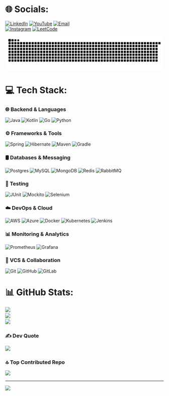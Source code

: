 # 🌐 Socials:
[![LinkedIn](https://img.shields.io/badge/LinkedIn-%230077B5.svg?logo=linkedin&logoColor=white)](https://www.linkedin.com/in/akseleu-maksat-48b05b275) 
[![YouTube](https://img.shields.io/badge/YouTube-%23FF0000.svg?logo=YouTube&logoColor=white)](https://www.youtube.com/@akseleumaksat) 
[![Email](https://img.shields.io/badge/Email-D14836?logo=gmail&logoColor=white)](mailto:maksatakseleu@gmail.com)  
[![Instagram](https://img.shields.io/badge/Instagram-%23E4405F.svg?logo=Instagram&logoColor=white)](https://www.instagram.com/maksatakseleu/) 
[![LeetCode](https://img.shields.io/badge/LeetCode-FFA116?logo=LeetCode&logoColor=black)](https://leetcode.com/u/AkseleuMaksat/)

<picture>
  <img alt="github-snake" src="https://github.com/bekonti/bekonti/blob/output/github-contribution-grid-snake-dark.svg" />
</picture>

# 💻 Tech Stack:
### 🌐 Backend & Languages
![Java](https://img.shields.io/badge/java-%23ED8B00.svg?style=for-the-badge&logo=openjdk&logoColor=white) 
![Kotlin](https://img.shields.io/badge/kotlin-%230095D5.svg?style=for-the-badge&logo=kotlin&logoColor=white) 
![Go](https://img.shields.io/badge/go-%2300ADD8.svg?style=for-the-badge&logo=go&logoColor=white) 
![Python](https://img.shields.io/badge/python-3670A0?style=for-the-badge&logo=python&logoColor=ffdd54) 

### ⚙️ Frameworks & Tools
![Spring](https://img.shields.io/badge/spring-%236DB33F.svg?style=for-the-badge&logo=spring&logoColor=white) 
![Hibernate](https://img.shields.io/badge/hibernate-59666C.svg?style=for-the-badge&logo=hibernate&logoColor=white) 
![Maven](https://img.shields.io/badge/maven-C71A36.svg?style=for-the-badge&logo=apache-maven&logoColor=white) 
![Gradle](https://img.shields.io/badge/gradle-02303A.svg?style=for-the-badge&logo=gradle&logoColor=white) 

### 🛢 Databases & Messaging
![Postgres](https://img.shields.io/badge/postgres-%23316192.svg?style=for-the-badge&logo=postgresql&logoColor=white) 
![MySQL](https://img.shields.io/badge/mysql-%2300758F.svg?style=for-the-badge&logo=mysql&logoColor=white) 
![MongoDB](https://img.shields.io/badge/MongoDB-%234ea94b.svg?style=for-the-badge&logo=mongodb&logoColor=white) 
![Redis](https://img.shields.io/badge/redis-%23DD0031.svg?style=for-the-badge&logo=redis&logoColor=white) 
![RabbitMQ](https://img.shields.io/badge/rabbitmq-FF6600?style=for-the-badge&logo=rabbitmq&logoColor=white) 

### 🧪 Testing
![JUnit](https://img.shields.io/badge/junit5-25A162.svg?style=for-the-badge&logo=junit5&logoColor=white) 
![Mockito](https://img.shields.io/badge/mockito-1c1c1c.svg?style=for-the-badge&logo=mockito&logoColor=white) 
![Selenium](https://img.shields.io/badge/selenium-%2343B02A.svg?style=for-the-badge&logo=selenium&logoColor=white)

### ☁️ DevOps & Cloud
![AWS](https://img.shields.io/badge/AWS-%23FF9900.svg?style=for-the-badge&logo=amazon-aws&logoColor=white) 
![Azure](https://img.shields.io/badge/azure-%230072C6.svg?style=for-the-badge&logo=microsoftazure&logoColor=white) 
![Docker](https://img.shields.io/badge/docker-%230db7ed.svg?style=for-the-badge&logo=docker&logoColor=white) 
![Kubernetes](https://img.shields.io/badge/kubernetes-%23326ce5.svg?style=for-the-badge&logo=kubernetes&logoColor=white) 
![Jenkins](https://img.shields.io/badge/jenkins-D24939.svg?style=for-the-badge&logo=jenkins&logoColor=white) 

### 📊 Monitoring & Analytics
![Prometheus](https://img.shields.io/badge/Prometheus-E6522C.svg?style=for-the-badge&logo=prometheus&logoColor=white) 
![Grafana](https://img.shields.io/badge/grafana-F46800.svg?style=for-the-badge&logo=grafana&logoColor=white) 

### 🔧 VCS & Collaboration
![Git](https://img.shields.io/badge/git-%23F05033.svg?style=for-the-badge&logo=git&logoColor=white) 
![GitHub](https://img.shields.io/badge/github-%23121011.svg?style=for-the-badge&logo=github&logoColor=white) 
![GitLab](https://img.shields.io/badge/gitlab-%23181717.svg?style=for-the-badge&logo=gitlab&logoColor=white)

# 📊 GitHub Stats:
![](https://github-readme-stats.vercel.app/api?username=AkseleuMaksat&theme=dark&hide_border=false&include_all_commits=true&count_private=true)<br/>
![](https://nirzak-streak-stats.vercel.app/?user=AkseleuMaksat&theme=dark&hide_border=false)<br/>
![](https://github-readme-stats.vercel.app/api/top-langs/?username=AkseleuMaksat&theme=dark&hide_border=false&include_all_commits=true&count_private=true&layout=compact)

### ✍️ Dev Quote
![](https://quotes-github-readme.vercel.app/api?type=horizontal&theme=radical)

### 🔝 Top Contributed Repo
![](https://github-contributor-stats.vercel.app/api?username=AkseleuMaksat&limit=5&theme=dark&combine_all_yearly_contributions=true)

---
[![](https://visitcount.itsvg.in/api?id=AkseleuMaksat&icon=0&color=2)](https://visitcount.itsvg.in)
